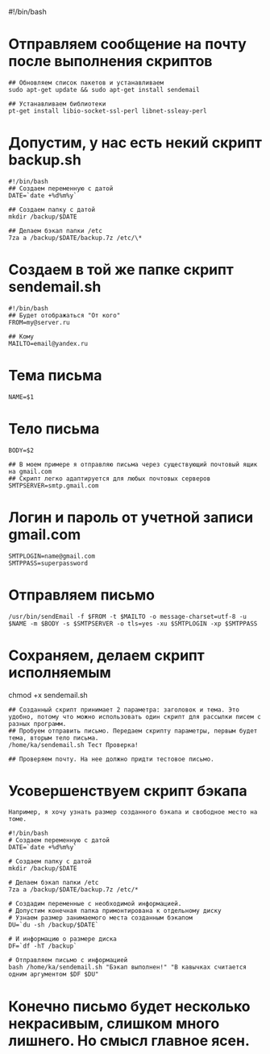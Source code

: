 #!/bin/bash

# Отправляем сообщение на почту после выполнения скриптов

    ## Обновляем список пакетов и устанавливаем
    sudo apt-get update && sudo apt-get install sendemail

    ## Устанавливаем библиотеки
    pt-get install libio-socket-ssl-perl libnet-ssleay-perl

# Допустим, у нас есть некий скрипт backup.sh

    #!/bin/bash
    ## Создаем переменную с датой
    DATE=`date +%d%m%y`

    ## Создаем папку с датой
    mkdir /backup/$DATE

    ## Делаем бэкап папки /etc
    7za a /backup/$DATE/backup.7z /etc/\*

# Создаем в той же папке скрипт sendemail.sh

    #!/bin/bash
    ## Будет отображаться "От кого"
    FROM=my@server.ru

    ## Кому
    MAILTO=email@yandex.ru

# Тема письма

    NAME=$1

# Тело письма

    BODY=$2

    ## В моем примере я отправляю письма через существующий почтовый ящик на gmail.com
    ## Скрипт легко адаптируется для любых почтовых серверов
    SMTPSERVER=smtp.gmail.com

# Логин и пароль от учетной записи gmail.com

    SMTPLOGIN=name@gmail.com
    SMTPPASS=superpassword

# Отправляем письмо

    /usr/bin/sendEmail -f $FROM -t $MAILTO -o message-charset=utf-8 -u $NAME -m $BODY -s $SMTPSERVER -o tls=yes -xu $SMTPLOGIN -xp $SMTPPASS

# Сохраняем, делаем скрипт исполняемым

chmod +x sendemail.sh

    ## Созданный скрипт принимает 2 параметра: заголовок и тема. Это удобно, потому что можно использовать один скрипт для рассылки писем с разных программ.
    ## Пробуем отправить письмо. Передаем скрипту параметры, первым будет тема, вторым тело письма.
    /home/ka/sendemail.sh Тест Проверка!

    ## Проверяем почту. На нее должно придти тестовое письмо.

# Усовершенствуем скрипт бэкапа

    Например, я хочу узнать размер созданного бэкапа и свободное место на томе.

    #!/bin/bash
    # Создаем переменную с датой
    DATE=`date +%d%m%y`

    # Создаем папку с датой
    mkdir /backup/$DATE

    # Делаем бэкап папки /etc
    7za a /backup/$DATE/backup.7z /etc/*

    # Создадим переменные с необходимой информацией.
    # Допустим конечная папка примонтирована к отдельному диску
    # Узнаем размер занимаемого места созданным бэкапом
    DU=`du -sh /backup/$DATE`

    # И информацию о размере диска
    DF=`df -hT /backup`

    # Отправляем письмо с информацией
    bash /home/ka/sendemail.sh "Бэкап выполнен!" "В кавычках считается одним аргументом $DF $DU"

# Конечно письмо будет несколько некрасивым, слишком много лишнего. Но смысл главное ясен.
